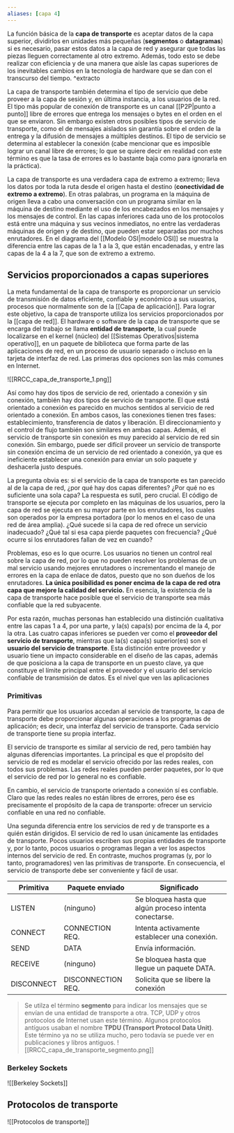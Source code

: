 ```yaml
---
aliases: [capa 4]
---
```

La función básica de la **capa de transporte** es aceptar datos de la capa superior, dividirlos en unidades más pequeñas (**segmentos** o **datagramas**) si es necesario, pasar estos datos a la capa de red y asegurar que todas las piezas lleguen correctamente al otro extremo. Además, todo esto se debe realizar con eficiencia y de una manera que aísle las capas superiores de los inevitables cambios en la tecnología de hardware que se dan con el transcurso del tiempo. ^extracto

La capa de transporte también determina el tipo de servicio que debe proveer a la capa de sesión y, en última instancia, a los usuarios de la red. El tipo más popular de conexión de transporte es un canal [[P2P|punto a punto]] libre de errores que entrega los mensajes o bytes en el orden en el que se enviaron. Sin embargo existen otros posibles tipos de servicio de transporte, como el de mensajes aislados sin garantía sobre el orden de la entrega y la difusión de mensajes a múltiples destinos. El tipo de servicio se determina al establecer la conexión (cabe mencionar que es imposible lograr un canal libre de errores; lo que se quiere decir en realidad con este término es que la tasa de errores es lo bastante baja como para ignorarla en la práctica).

La capa de transporte es una verdadera capa de extremo a extremo; lleva los datos por toda la ruta desde el origen hasta el destino (**conectividad de extremo a extremo**). En otras palabras, un programa en la máquina de origen lleva a cabo una conversación con un programa similar en la máquina de destino mediante el uso de los encabezados en los mensajes y los mensajes de control. En las capas inferiores cada uno de los protocolos está entre una máquina y sus vecinos inmediatos, no entre las verdaderas máquinas de origen y de destino, que pueden estar separadas por muchos enrutadores. En el diagrama del [[Modelo OSI|modelo OSI]] se muestra la diferencia entre las capas de la 1 a la 3, que están encadenadas, y entre las capas de la 4 a la 7, que son de extremo a extremo.

## Servicios proporcionados a capas superiores
La meta fundamental de la capa de transporte es proporcionar un servicio de transmisión de datos eficiente, confiable y económico a sus usuarios, procesos que normalmente son de la [[Capa de aplicación]]. Para lograr este objetivo, la capa de transporte utiliza los servicios proporcionados por la [[capa de red]]. El hardware o software de la capa de transporte que se encarga del trabajo se llama **entidad de transporte**, la cual puede localizarse en el kernel (núcleo) del [[Sistemas Operativos|sistema operativo]], en un paquete de biblioteca que forma parte de las aplicaciones de red, en un proceso de usuario separado o incluso en la tarjeta de interfaz de red. Las primeras dos opciones son las más comunes en Internet.

![[RRCC_capa_de_transporte_1.png]]

Así como hay dos tipos de servicio de red, orientado a conexión y sin conexión, también hay dos tipos de servicio de transporte. El que está orientado a conexión es parecido en muchos sentidos al servicio de red orientado a conexión. En ambos casos, las conexiones tienen tres fases: establecimiento, transferencia de datos y liberación. El direccionamiento y el control de flujo también son similares en ambas capas. Además, el servicio de transporte sin conexión es muy parecido al servicio de red sin conexión. Sin embargo, puede ser difícil proveer un servicio de transporte sin conexión encima de un servicio de red orientado a conexión, ya que es ineficiente establecer una conexión para enviar un solo paquete y deshacerla justo después.

La pregunta obvia es: si el servicio de la capa de transporte es tan parecido al de la capa de red, ¿por qué hay dos capas diferentes? ¿Por qué no es suficiente una sola capa? La respuesta es sutil, pero crucial. El código de transporte se ejecuta por completo en las máquinas de los usuarios, pero la capa de red se ejecuta en su mayor parte en los enrutadores, los cuales son operados por la empresa portadora (por lo menos en el caso de una red de área amplia). ¿Qué sucede si la capa de red ofrece un servicio inadecuado? ¿Qué tal si esa capa pierde paquetes con frecuencia? ¿Qué ocurre si los enrutadores fallan de vez en cuando?

Problemas, eso es lo que ocurre. Los usuarios no tienen un control real sobre la capa de red, por lo que no pueden resolver los problemas de un mal servicio usando mejores enrutadores o incrementando el manejo de errores en la capa de enlace de datos, puesto que no son dueños de los enrutadores. **La única posibilidad es poner encima de la capa de red otra capa que mejore la calidad del servicio.** En esencia, la existencia de la capa de transporte hace posible que el servicio de transporte sea más confiable que la red subyacente.

Por esta razón, muchas personas han establecido una distinción cualitativa entre las capas 1 a 4, por una parte, y la(s) capa(s) por encima de la 4, por la otra. Las cuatro capas inferiores se pueden ver como el **proveedor del servicio de transporte**, mientras que la(s) capa(s) superior(es) son el **usuario del servicio de transporte**. Esta distinción entre proveedor y usuario tiene un impacto considerable en el diseño de las capas, además de que posiciona a la capa de transporte en un puesto clave, ya que constituye el límite principal entre el proveedor y el usuario del servicio confiable de transmisión de datos. Es el nivel que ven las aplicaciones

### Primitivas
Para permitir que los usuarios accedan al servicio de transporte, la capa de transporte debe proporcionar algunas operaciones a los programas de aplicación; es decir, una interfaz del servicio de transporte. Cada servicio de transporte tiene su propia interfaz.

El servicio de transporte es similar al servicio de red, pero también hay algunas diferencias importantes. La principal es que el propósito del servicio de red es modelar el servicio ofrecido por las redes reales, con todos sus problemas. Las redes reales pueden perder paquetes, por lo que el servicio de red por lo general no es confiable.

En cambio, el servicio de transporte orientado a conexión sí es confiable. Claro que las redes reales no están libres de errores, pero ése es precisamente el propósito de la capa de transporte: ofrecer un servicio confiable en una red no confiable.

Una segunda diferencia entre los servicios de red y de transporte es a quién están dirigidos. El servicio de red lo usan únicamente las entidades de transporte. Pocos usuarios escriben sus propias entidades de transporte y, por lo tanto, pocos usuarios o programas llegan a ver los aspectos internos del servicio de red. En contraste, muchos programas (y, por lo tanto, programadores) ven las primitivas de transporte. En consecuencia, el servicio de transporte debe ser conveniente y fácil de usar.

| Primitiva  | Paquete enviado    | Significado                                            |
| ---------- | ------------------ | ------------------------------------------------------ |
| LISTEN     | (ninguno)          | Se bloquea hasta que algún proceso intenta conectarse. |
| CONNECT    | CONNECTION REQ.    | Intenta activamente establecer una conexión.           |
| SEND       | DATA               | Envía información.                                     |
| RECEIVE    | (ninguno)          | Se bloquea hasta que llegue un paquete DATA.           |
| DISCONNECT | DISCONNECTION REQ. | Solicita que se libere la conexión                     |

> Se utilza el término **segmento** para indicar los mensajes que se envían de una entidad de transporte a otra. TCP, UDP y otros protocolos de Internet usan este término. Algunos protocolos antíguos usaban el nombre **TPDU (Transport Protocol Data Unit)**. Este término ya no se utiliza mucho, pero todavía se puede ver en publicaciones y libros antiguos.
> ![[RRCC_capa_de_transporte_segmento.png]]

### Berkeley Sockets
![[Berkeley Sockets]]

## Protocolos de transporte
![[Protocolos de transporte]]